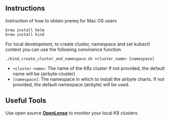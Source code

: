 
## Instructions 

Instruction of how to obtain prereq for Mac OS users
```shell
brew install helm
brew install kind
```

For local development, to create cluster, namespace and set kubectl context you can use the following convinence function
```shell
./kind_create_cluster_and_namespace.sh <cluster_name> [namespace] 
```
- `<cluster-name>`: The name of the K8s cluster If not provided, the default name will be (airbyte-cluster)
- `[namespace]`: The namespace in which to install the airbyte charts. If not provided, the default namespace (airbyte) will be used.

## Useful Tools 

Use open source **[OpenLense](https://github.com/MuhammedKalkan/OpenLens)** to monitor your local K8 clusters